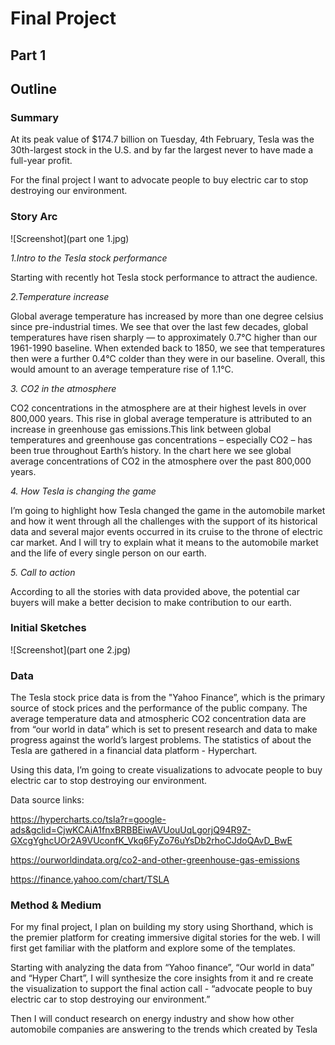 # Final Project

## Part 1

## Outline

### Summary

At its peak value of $174.7 billion on Tuesday, 4th February, Tesla was the 30th-largest stock in the U.S. and by far the largest never to have made a full-year profit. 

For the final project I want to advocate people to buy electric car to stop destroying our environment.


### Story Arc

![Screenshot](part one 1.jpg)

*1.Intro to the Tesla stock performance*

Starting with recently hot Tesla stock performance to attract the audience.


*2.Temperature increase*

Global average temperature has increased by more than one degree celsius since pre-industrial times. We see that over the last few decades, global temperatures have risen sharply — to approximately 0.7℃ higher than our 1961-1990 baseline. When extended back to 1850, we see that temperatures then were a further 0.4℃ colder than they were in our baseline. Overall, this would amount to an average temperature rise of 1.1℃.


*3. CO2 in the atmosphere*

CO2 concentrations in the atmosphere are at their highest levels in over 800,000 years.
This rise in global average temperature is attributed to an increase in greenhouse gas emissions.This link between global temperatures and greenhouse gas concentrations – especially CO2 – has been true throughout Earth’s history. In the chart here we see global average concentrations of CO2 in the atmosphere over the past 800,000 years.


*4. How Tesla is changing the game*

I’m going to highlight how Tesla changed the game in the automobile market and how it went through all the challenges with the support of its historical data and several major events occurred in its cruise to the throne of electric car market. And I will try to explain what it means to the automobile market and the life of every single person on our earth.

*5. Call to action*

According to all the stories with data provided above, the potential car buyers will make a better decision to make contribution to our earth.


### Initial Sketches

![Screenshot](part one 2.jpg)


### Data

The Tesla stock price data is from the "Yahoo Finance”, which is the primary source of stock prices and the performance of the public company. The average temperature data and atmospheric CO2 concentration data are from “our world in data” which is set to present research and data to make progress against the world’s largest problems. The statistics of about the Tesla are gathered in a financial data platform - Hyperchart.

Using this data, I’m going to create visualizations to advocate people to buy electric car to stop destroying our environment. 

Data source links: 

https://hypercharts.co/tsla?r=google-ads&gclid=CjwKCAiA1fnxBRBBEiwAVUouUqLgorjQ94R9Z-GXcgYghcUOr2A9VUconfK_Vkq6FyZo76uYsDb2rhoCJdoQAvD_BwE

https://ourworldindata.org/co2-and-other-greenhouse-gas-emissions

https://finance.yahoo.com/chart/TSLA



### Method & Medium

For my final project, I plan on building my story using Shorthand, which is the premier platform for creating immersive digital stories for the web. I will first get familiar with the platform and explore some of the templates.

Starting with analyzing the data from “Yahoo finance”, “Our world in data” and “Hyper Chart”, I will synthesize the core insights from it and re create the visualization to support the final action call - “advocate people to buy electric car to stop destroying our environment.”

Then I will conduct research on energy industry and show how other automobile companies are answering to the trends which created by Tesla
